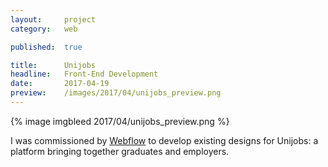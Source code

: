 ```yaml
---
layout:     project
category:   web

published:  true

title:      Unijobs
headline:   Front-End Development
date:       2017-04-19
preview:    /images/2017/04/unijobs_preview.png
---
```

{% image imgbleed 2017/04/unijobs_preview.png %}

I was commissioned by [Webflow](https://webflow.gr) to develop existing designs for Unijobs: a platform bringing together graduates and employers.